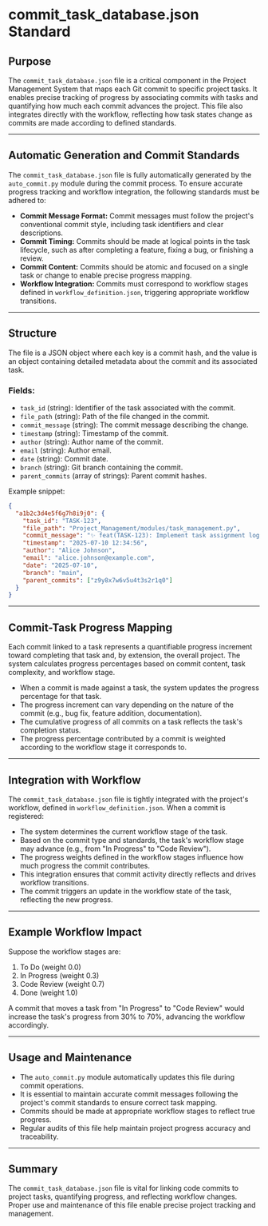 # commit_task_database.json Standard

## Purpose

The `commit_task_database.json` file is a critical component in the Project Management System that maps each Git commit to specific project tasks. It enables precise tracking of progress by associating commits with tasks and quantifying how much each commit advances the project. This file also integrates directly with the workflow, reflecting how task states change as commits are made according to defined standards.

---

## Automatic Generation and Commit Standards

The `commit_task_database.json` file is fully automatically generated by the `auto_commit.py` module during the commit process. To ensure accurate progress tracking and workflow integration, the following standards must be adhered to:

- **Commit Message Format:** Commit messages must follow the project's conventional commit style, including task identifiers and clear descriptions.
- **Commit Timing:** Commits should be made at logical points in the task lifecycle, such as after completing a feature, fixing a bug, or finishing a review.
- **Commit Content:** Commits should be atomic and focused on a single task or change to enable precise progress mapping.
- **Workflow Integration:** Commits must correspond to workflow stages defined in `workflow_definition.json`, triggering appropriate workflow transitions.

---

## Structure

The file is a JSON object where each key is a commit hash, and the value is an object containing detailed metadata about the commit and its associated task.

### Fields:

- `task_id` (string): Identifier of the task associated with the commit.
- `file_path` (string): Path of the file changed in the commit.
- `commit_message` (string): The commit message describing the change.
- `timestamp` (string): Timestamp of the commit.
- `author` (string): Author name of the commit.
- `email` (string): Author email.
- `date` (string): Commit date.
- `branch` (string): Git branch containing the commit.
- `parent_commits` (array of strings): Parent commit hashes.

Example snippet:

```json
{
  "a1b2c3d4e5f6g7h8i9j0": {
    "task_id": "TASK-123",
    "file_path": "Project_Management/modules/task_management.py",
    "commit_message": "✨ feat(TASK-123): Implement task assignment logic",
    "timestamp": "2025-07-10 12:34:56",
    "author": "Alice Johnson",
    "email": "alice.johnson@example.com",
    "date": "2025-07-10",
    "branch": "main",
    "parent_commits": ["z9y8x7w6v5u4t3s2r1q0"]
  }
}
```

---

## Commit-Task Progress Mapping

Each commit linked to a task represents a quantifiable progress increment toward completing that task and, by extension, the overall project. The system calculates progress percentages based on commit content, task complexity, and workflow stage.

- When a commit is made against a task, the system updates the progress percentage for that task.
- The progress increment can vary depending on the nature of the commit (e.g., bug fix, feature addition, documentation).
- The cumulative progress of all commits on a task reflects the task's completion status.
- The progress percentage contributed by a commit is weighted according to the workflow stage it corresponds to.

---

## Integration with Workflow

The `commit_task_database.json` file is tightly integrated with the project's workflow, defined in `workflow_definition.json`. When a commit is registered:

- The system determines the current workflow stage of the task.
- Based on the commit type and standards, the task's workflow stage may advance (e.g., from "In Progress" to "Code Review").
- The progress weights defined in the workflow stages influence how much progress the commit contributes.
- This integration ensures that commit activity directly reflects and drives workflow transitions.
- The commit triggers an update in the workflow state of the task, reflecting the new progress.

---

## Example Workflow Impact

Suppose the workflow stages are:

1. To Do (weight 0.0)
2. In Progress (weight 0.3)
3. Code Review (weight 0.7)
4. Done (weight 1.0)

A commit that moves a task from "In Progress" to "Code Review" would increase the task's progress from 30% to 70%, advancing the workflow accordingly.

---

## Usage and Maintenance

- The `auto_commit.py` module automatically updates this file during commit operations.
- It is essential to maintain accurate commit messages following the project's commit standards to ensure correct task mapping.
- Commits should be made at appropriate workflow stages to reflect true progress.
- Regular audits of this file help maintain project progress accuracy and traceability.

---

## Summary

The `commit_task_database.json` file is vital for linking code commits to project tasks, quantifying progress, and reflecting workflow changes. Proper use and maintenance of this file enable precise project tracking and management.

